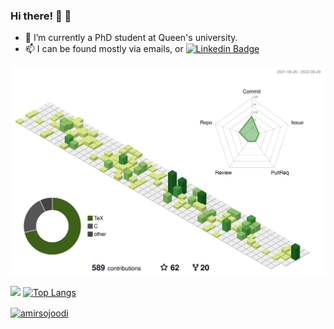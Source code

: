 

### Hi there! 👋 :maple_leaf:

- 🔭 I’m currently a PhD student at Queen's university. 
- 📫 I can be found mostly via emails, or [![Linkedin Badge](https://img.shields.io/badge/-LinkedIn-0e76a8?style=flat-square&logo=Linkedin&logoColor=white)](https://www.linkedin.com/in/amirsojoodi/)

![](./profile-3d-contrib/profile-green-animate.svg)


<img height="180em" src="https://github-readme-stats.vercel.app/api?username=amirsojoodi&show_icons=true&hide_border=true&&count_private=true&include_all_commits=true" /> [![Top Langs](https://github-readme-stats.vercel.app/api/top-langs/?username=amirsojoodi&layout=compact)](https://github.com/anuraghazra/github-readme-stats)

<a href="https://github.com/DenverCoder1/github-readme-streak-stats"><img align="center" src="https://github-readme-streak-stats.herokuapp.com/?user=amirsojoodi&theme=light&hide_border=true&" alt="amirsojoodi" /></a>

<!--
**amirsojoodi/amirsojoodi** is a ✨ _special_ ✨ repository because its `README.md` (this file) appears on your GitHub profile.

Here are some ideas to get you started:

- 🔭 I’m currently working on ...
- 🌱 I’m currently learning ...
- 👯 I’m looking to collaborate on ...
- 🤔 I’m looking for help with ...
- 💬 Ask me about ...
- 📫 How to reach me: ...
- 😄 Pronouns: ...
- ⚡ Fun fact: ...
-->
